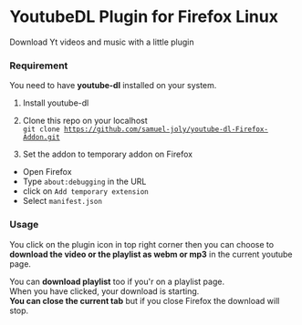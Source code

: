 # YoutubeDL Plugin for Firefox Linux
Download Yt videos and music with a little plugin

### Requirement
You need to have __youtube-dl__ installed on your system.

1) Install youtube-dl

2) Clone this repo on your localhost<br>
<code>git clone https://github.com/samuel-joly/youtube-dl-Firefox-Addon.git</code>

3) Set the addon to temporary addon on Firefox 
- Open Firefox
- Type <code>about:debugging</code> in the URL
- click on <code>Add temporary extension</code>
- Select <code>manifest.json</code>

### Usage

You click on the plugin icon in top right corner then you can choose to __download the video or the playlist as webm or mp3__ in the current youtube page.<br>

You can __download playlist__ too if you'r on a playlist page.<br>
When you have clicked, your download is starting.<br>
__You can close the current tab__ but if you close Firefox the download will stop.


